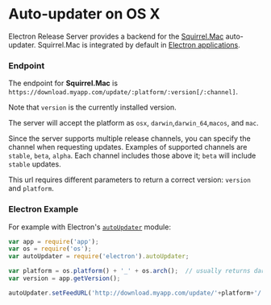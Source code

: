 # Auto-updater on OS X
Electron Release Server provides a backend for the [Squirrel.Mac](https://github.com/Squirrel/Squirrel.Mac) auto-updater. Squirrel.Mac is integrated by default in [Electron applications](https://github.com/atom/electron).

### Endpoint

The endpoint for **Squirrel.Mac** is `https://download.myapp.com/update/:platform/:version[/:channel]`.

Note that `version` is the currently installed version.

The server will accept the platform as `osx`, `darwin`,`darwin_64`,`macos`, and `mac`.

Since the server supports multiple release channels, you can specify the channel when requesting updates. Examples of supported channels are `stable`, `beta`, `alpha`. Each channel includes those above it; `beta` will include `stable` updates.

This url requires different parameters to return a correct version: `version` and `platform`.

### Electron Example

For example with Electron's [`autoUpdater`](https://github.com/electron/electron/blob/master/docs/api/auto-updater.md) module:

```js
var app = require('app');
var os = require('os');
var autoUpdater = require('electron').autoUpdater;

var platform = os.platform() + '_' + os.arch();  // usually returns darwin_64
var version = app.getVersion();

autoUpdater.setFeedURL('http://download.myapp.com/update/'+platform+'/'+version);
```
